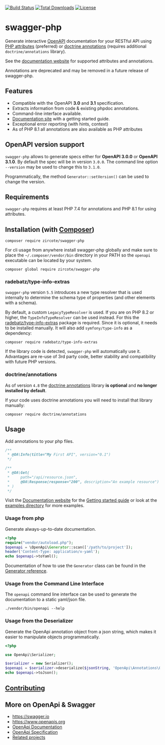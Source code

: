[![Build Status](https://img.shields.io/github/actions/workflow/status/zircote/swagger-php/build.yml?branch=master)](https://github.com/zircote/swagger-php/actions?query=workflow:build)
[![Total Downloads](https://img.shields.io/packagist/dt/zircote/swagger-php.svg)](https://packagist.org/packages/zircote/swagger-php)
[![License](https://img.shields.io/badge/license-Apache2.0-blue.svg)](LICENSE)

# swagger-php

Generate interactive [OpenAPI](https://www.openapis.org) documentation for your RESTful API using [PHP attributes](https://www.php.net/manual/en/language.attributes.overview.php) (preferred) or
[doctrine annotations](https://www.doctrine-project.org/projects/annotations.html) (requires additional `doctrine/annotations` library).

See the [documentation website](https://zircote.github.io/swagger-php/guide/attributes.html) for supported attributes and annotations.

Annotations are deprecated and may be removed in a future release of swagger-php.

## Features

- Compatible with the OpenAPI **3.0** and **3.1** specification.
- Extracts information from code & existing phpdoc annotations.
- Command-line interface available.
- [Documentation site](https://zircote.github.io/swagger-php/) with a getting started guide.
- Exceptional error reporting (with hints, context)
- As of PHP 8.1 all annotations are also available as PHP attributes

## OpenAPI version support

`swagger-php` allows to generate specs either for **OpenAPI 3.0.0** or **OpenAPI 3.1.0**.
By default the spec will be in version `3.0.0`. The command line option `--version` may be used to change this
to `3.1.0`.

Programmatically, the method `Generator::setVersion()` can be used to change the version.

## Requirements

`swagger-php` requires at least PHP 7.4 for annotations and PHP 8.1 for using attributes.

## Installation (with [Composer](https://getcomposer.org))

```shell
composer require zircote/swagger-php
```

For cli usage from anywhere install swagger-php globally and make sure to place the `~/.composer/vendor/bin` directory in your PATH so the `openapi` executable can be located by your system.

```shell
composer global require zircote/swagger-php
```

### radebatz/type-info-extras
`swagger-php` version `5.5` introduces a new type resolver that is used internally to determine the schema type
of properties (and other elements with a schema).

By default, a custom `LegacyTypeResolver` is used. If you are on PHP 8.2 or higher,
the `TypeInfoTypeResolver` can be used instead.
For this the [radebatz/type-info-extras](https://github.com/DerManoMann/type-info-extras) package is required.
Since it is optional, it needs to be installed manually. It will also add `symfony/type-info` as a dependency:

```shell
composer require radebatz/type-info-extras
```

If the library code is detected, `swagger-php` will automatically use it.
Advantages are re-use of 3rd party code, better stability and compatibility with future PHP versions.

### doctrine/annotations
As of version `4.8` the [doctrine annotations](https://www.doctrine-project.org/projects/annotations.html) library **is optional** and **no longer installed by default**.

If your code uses doctrine annotations you will need to install that library manually:

```shell
composer require doctrine/annotations
```


## Usage

Add annotations to your php files.

```php
/**
 * @OA\Info(title="My First API", version="0.1")
 */

/**
 * @OA\Get(
 *     path="/api/resource.json",
 *     @OA\Response(response="200", description="An example resource")
 * )
 */
```

Visit the [Documentation website](https://zircote.github.io/swagger-php/) for the [Getting started guide](https://zircote.github.io/swagger-php/guide) or look at the [examples directory](docs/examples) for more examples.

### Usage from php

Generate always-up-to-date documentation.

```php
<?php
require("vendor/autoload.php");
$openapi = \OpenApi\Generator::scan(['/path/to/project']);
header('Content-Type: application/x-yaml');
echo $openapi->toYaml();
```
Documentation of how to use the `Generator` class can be found in the [Generator reference](https://zircote.github.io/swagger-php/reference/generator).

### Usage from the Command Line Interface

The `openapi` command line interface can be used to generate the documentation to a static yaml/json file.

```shell
./vendor/bin/openapi --help
```

### Usage from the Deserializer

Generate the OpenApi annotation object from a json string, which makes it easier to manipulate objects programmatically.

```php
<?php

use OpenApi\Serializer;

$serializer = new Serializer();
$openapi = $serializer->deserialize($jsonString, 'OpenApi\Annotations\OpenApi');
echo $openapi->toJson();
```

## [Contributing](CONTRIBUTING.md)

## More on OpenApi & Swagger

- https://swagger.io
- https://www.openapis.org
- [OpenApi Documentation](https://swagger.io/docs/)
- [OpenApi Specification](http://swagger.io/specification/)
- [Related projects](docs/related-projects.md)
